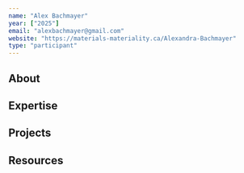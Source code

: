 ```yaml
---
name: "Alex Bachmayer"
year: ["2025"]
email: "alexbachmayer@gmail.com"
website: "https://materials-materiality.ca/Alexandra-Bachmayer"
type: "participant"
---
```


## About 

## Expertise

## Projects

## Resources